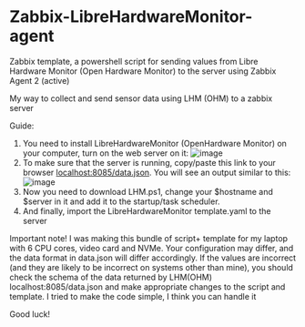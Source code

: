 # Zabbix-LibreHardwareMonitor-agent
Zabbix template, a powershell script for sending values from Libre Hardware Monitor (Open Hardware Monitor) to the server using Zabbix Agent 2 (active)

My way to collect and send sensor data using LHM (OHM) to a zabbix server

Guide:
1. You need to install LibreHardwareMonitor (OpenHardware Monitor) on your computer, turn on the web server on it:
![image](https://github.com/vasmarfas/Zabbix-LibreHardwareMonitor-agent/assets/37144504/613ea863-88ec-4650-a05d-64d9e64952c9)
2. To make sure that the server is running, copy/paste this link to your browser <a href="localhost:8085/data.json">localhost:8085/data.json</a>. You will see an output similar to this:
![image](https://github.com/vasmarfas/Zabbix-LibreHardwareMonitor-agent/assets/37144504/1b2c45de-ac33-47fe-80de-84374800491d)
3. Now you need to download LHM.ps1, change your $hostname and $server in it and add it to the startup/task scheduler.
4. And finally, import the LibreHardwareMonitor template.yaml to the server

Important note! I was making this bundle of script+ template for my laptop with 6 CPU cores, video card and NVMe. Your configuration may differ, and the data format in data.json will differ accordingly. If the values are incorrect (and they are likely to be incorrect on systems other than mine), you should check the schema of the data returned by LHM(OHM) localhost:8085/data.json and make appropriate changes to the script and template. I tried to make the code simple, I think you can handle it

Good luck!
